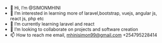 - 👋 Hi, I’m @SIMONMHINI
- 👀 I’m interested in learning more of laravel,bootstrap, vuejs, angular js, react js, php etc
- 🌱 I’m currently learning laravel and react
- 💞️ I’m looking to collaborate on projects and software creation
- 📫 How to reach me email, mhinisimon99@gmail.com +254795228414

<!---
SIMONMHINI/SIMONMHINI is a ✨ special ✨ repository because its `README.md` (this file) appears on your GitHub profile.
You can click the Preview link to take a look at your changes.
--->
